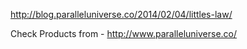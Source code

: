 http://blog.paralleluniverse.co/2014/02/04/littles-law/


Check Products from - http://www.paralleluniverse.co/